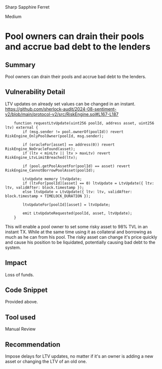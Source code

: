 Sharp Sapphire Ferret

Medium

# Pool owners can drain their pools and accrue bad debt to the lenders

## Summary
Pool owners can drain their pools and accrue bad debt to the lenders.

## Vulnerability Detail
LTV updates on already set values can be changed in an instant.
https://github.com/sherlock-audit/2024-08-sentiment-v2/blob/main/protocol-v2/src/RiskEngine.sol#L167-L187
```solidity
    function requestLtvUpdate(uint256 poolId, address asset, uint256 ltv) external {
        if (msg.sender != pool.ownerOf(poolId)) revert RiskEngine_OnlyPoolOwner(poolId, msg.sender);

        if (oracleFor[asset] == address(0)) revert RiskEngine_NoOracleFound(asset);
        if (ltv < minLtv || ltv > maxLtv) revert RiskEngine_LtvLimitBreached(ltv);

        if (pool.getPoolAssetFor(poolId) == asset) revert RiskEngine_CannotBorrowPoolAsset(poolId);

        LtvUpdate memory ltvUpdate;
        if (ltvFor[poolId][asset] == 0) ltvUpdate = LtvUpdate({ ltv: ltv, validAfter: block.timestamp });
        else ltvUpdate = LtvUpdate({ ltv: ltv, validAfter: block.timestamp + TIMELOCK_DURATION });

        ltvUpdateFor[poolId][asset] = ltvUpdate;

        emit LtvUpdateRequested(poolId, asset, ltvUpdate);
    }
```

This will enable a pool owner to set some risky asset to 98% TVL in an instant TX. While at the same time using it as collateral and borrowing as much as he can from his pool. The risky asset can change it's price quickly and cause his position to be liquidated, potentially causing bad debt to the system.

## Impact
Loss of funds.

## Code Snippet
Provided above.

## Tool used
Manual Review

## Recommendation
Impose delays for LTV updates, no matter if it's an owner is adding a new asset or changing the LTV of an old one.